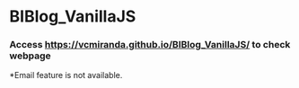 # BIBlog_VanillaJS

### Access https://vcmiranda.github.io/BIBlog_VanillaJS/ to check webpage

*Email feature is not available.
